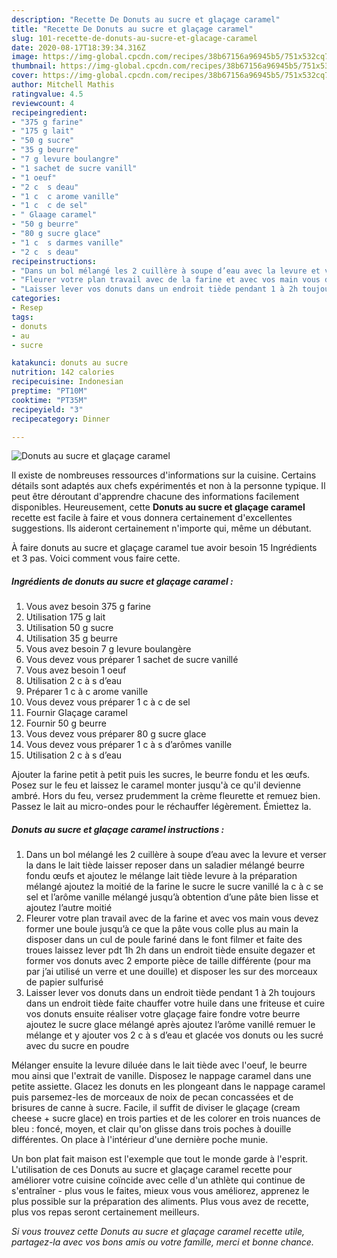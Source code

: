 ```yaml
---
description: "Recette De Donuts au sucre et glaçage caramel"
title: "Recette De Donuts au sucre et glaçage caramel"
slug: 101-recette-de-donuts-au-sucre-et-glacage-caramel
date: 2020-08-17T18:39:34.316Z
image: https://img-global.cpcdn.com/recipes/38b67156a96945b5/751x532cq70/donuts-au-sucre-et-glacage-caramel-photo-principale-de-la-recette.jpg
thumbnail: https://img-global.cpcdn.com/recipes/38b67156a96945b5/751x532cq70/donuts-au-sucre-et-glacage-caramel-photo-principale-de-la-recette.jpg
cover: https://img-global.cpcdn.com/recipes/38b67156a96945b5/751x532cq70/donuts-au-sucre-et-glacage-caramel-photo-principale-de-la-recette.jpg
author: Mitchell Mathis
ratingvalue: 4.5
reviewcount: 4
recipeingredient:
- "375 g farine"
- "175 g lait"
- "50 g sucre"
- "35 g beurre"
- "7 g levure boulangre"
- "1 sachet de sucre vanill"
- "1 oeuf"
- "2 c  s deau"
- "1 c  c arome vanille"
- "1 c  c de sel"
- " Glaage caramel"
- "50 g beurre"
- "80 g sucre glace"
- "1 c  s darmes vanille"
- "2 c  s deau"
recipeinstructions:
- "Dans un bol mélangé les 2 cuillère à soupe d’eau avec la levure et verser la dans le lait tiède laisser reposer dans un saladier mélangé beurre fondu œufs et ajoutez le mélange lait tiède levure à la préparation mélangé ajoutez la moitié de la farine le sucre le sucre vanillé la c à c se sel et l’arôme vanille mélangé jusqu’à obtention d’une pâte bien lisse et ajoutez l’autre moitié"
- "Fleurer votre plan travail avec de la farine et avec vos main vous devez former une boule jusqu’à ce que la pâte vous colle plus au main la disposer dans un cul de poule fariné dans le font filmer et faite des troues laissez lever pdt 1h 2h dans un endroit tiède ensuite degazer et former vos donuts avec 2 emporte pièce de taille différente (pour ma par j’ai utilisé un verre et une douille) et disposer les sur des morceaux de papier sulfurisé"
- "Laisser lever vos donuts dans un endroit tiède pendant 1 à 2h toujours dans un endroit tiède faite chauffer votre huile dans une friteuse et cuire vos donuts ensuite réaliser votre glaçage faire fondre votre beurre ajoutez le sucre glace mélangé après ajoutez l’arôme vanillé remuer le mélange et y ajouter vos 2 c à s d’eau et glacée vos donuts ou les sucré avec du sucre en poudre"
categories:
- Resep
tags:
- donuts
- au
- sucre

katakunci: donuts au sucre 
nutrition: 142 calories
recipecuisine: Indonesian
preptime: "PT10M"
cooktime: "PT35M"
recipeyield: "3"
recipecategory: Dinner

---
```



![Donuts au sucre et glaçage caramel](https://img-global.cpcdn.com/recipes/38b67156a96945b5/751x532cq70/donuts-au-sucre-et-glacage-caramel-photo-principale-de-la-recette.jpg)

Il existe de nombreuses ressources d'informations sur la cuisine. Certains détails sont adaptés aux chefs expérimentés et non à la personne typique. Il peut être déroutant d'apprendre chacune des informations facilement disponibles. Heureusement, cette <strong> Donuts au sucre et glaçage caramel </strong> recette est facile à faire et vous donnera certainement d'excellentes suggestions. Ils aideront certainement n'importe qui, même un débutant.

<!--inarticleads1-->

À faire donuts au sucre et glaçage caramel tue avoir besoin 15 Ingrédients et 3 pas. Voici comment vous faire cette.

##### Ingrédients de donuts au sucre et glaçage caramel :

1. Vous avez besoin 375 g farine
1. Utilisation 175 g lait
1. Utilisation 50 g sucre
1. Utilisation 35 g beurre
1. Vous avez besoin 7 g levure boulangère
1. Vous devez vous préparer 1 sachet de sucre vanillé
1. Vous avez besoin 1 oeuf
1. Utilisation 2 c à s d’eau
1. Préparer 1 c à c arome vanille
1. Vous devez vous préparer 1 c à c de sel
1. Fournir  Glaçage caramel
1. Fournir 50 g beurre
1. Vous devez vous préparer 80 g sucre glace
1. Vous devez vous préparer 1 c à s d’arômes vanille
1. Utilisation 2 c à s d’eau


Ajouter la farine petit à petit puis les sucres, le beurre fondu et les œufs. Posez sur le feu et laissez le caramel monter jusqu&#39;à ce qu&#39;il devienne ambré. Hors du feu, versez prudemment la crème fleurette et remuez bien. Passez le lait au micro-ondes pour le réchauffer légèrement. Émiettez la. 

<!--inarticleads2-->

##### Donuts au sucre et glaçage caramel instructions :

1. Dans un bol mélangé les 2 cuillère à soupe d’eau avec la levure et verser la dans le lait tiède laisser reposer dans un saladier mélangé beurre fondu œufs et ajoutez le mélange lait tiède levure à la préparation mélangé ajoutez la moitié de la farine le sucre le sucre vanillé la c à c se sel et l’arôme vanille mélangé jusqu’à obtention d’une pâte bien lisse et ajoutez l’autre moitié
1. Fleurer votre plan travail avec de la farine et avec vos main vous devez former une boule jusqu’à ce que la pâte vous colle plus au main la disposer dans un cul de poule fariné dans le font filmer et faite des troues laissez lever pdt 1h 2h dans un endroit tiède ensuite degazer et former vos donuts avec 2 emporte pièce de taille différente (pour ma par j’ai utilisé un verre et une douille) et disposer les sur des morceaux de papier sulfurisé
1. Laisser lever vos donuts dans un endroit tiède pendant 1 à 2h toujours dans un endroit tiède faite chauffer votre huile dans une friteuse et cuire vos donuts ensuite réaliser votre glaçage faire fondre votre beurre ajoutez le sucre glace mélangé après ajoutez l’arôme vanillé remuer le mélange et y ajouter vos 2 c à s d’eau et glacée vos donuts ou les sucré avec du sucre en poudre


Mélanger ensuite la levure diluée dans le lait tiède avec l&#39;oeuf, le beurre mou ainsi que l&#39;extrait de vanille. Disposez le nappage caramel dans une petite assiette. Glacez les donuts en les plongeant dans le nappage caramel puis parsemez-les de morceaux de noix de pecan concassées et de brisures de canne à sucre. Facile, il suffit de diviser le glaçage (cream cheese + sucre glace) en trois parties et de les colorer en trois nuances de bleu : foncé, moyen, et clair qu&#39;on glisse dans trois poches à douille différentes. On place à l&#39;intérieur d&#39;une dernière poche munie. 

<!--inarticleads1-->

<p>
Un bon plat fait maison est l'exemple que tout le monde garde à l'esprit. L'utilisation de ces Donuts au sucre et glaçage caramel recette pour améliorer votre cuisine coïncide avec celle d'un athlète qui continue de s'entraîner - plus vous le faites, mieux vous vous améliorez, apprenez le plus possible sur la préparation des aliments. Plus vous avez de recette, plus vos repas seront certainement meilleurs.
</p>

<p>
<i>Si vous trouvez cette Donuts au sucre et glaçage caramel recette utile, partagez-la avec vos bons amis ou votre famille, merci et bonne chance.</i>
</p>
